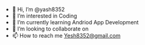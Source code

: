 - 👋 Hi, I’m @yash8352
- 👀 I’m interested in Coding
- 🌱 I’m currently learning Andriod App Development
- 💞️ I’m looking to collaborate on 
- 📫 How to reach me Yesh8352@gmail.com

<!---
yash8352/yash8352 is a ✨ special ✨ repository because its `README.md` (this file) appears on your GitHub profile.
You can click the Preview link to take a look at your changes.
--->
